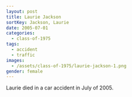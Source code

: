 ```yaml
---
layout: post
title: Laurie Jackson
sortKey: Jackson, Laurie
date: 2005-07-01
categories:
  - class-of-1975
tags:
  - accident
  - traffic
images:
  - /assets/class-of-1975/laurie-jackson-1.png
gender: female
---
```


Laurie died in a car accident in July of 2005.

